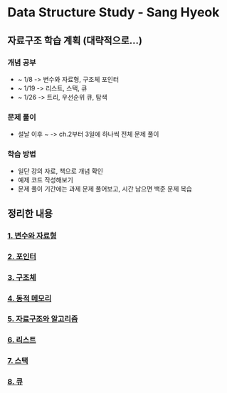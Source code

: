 # Data Structure Study - Sang Hyeok

## 자료구조 학습 계획 (대략적으로...)

### 개념 공부

- ~ 1/8  -> 변수와 자료형, 구조체 포인터
- ~ 1/19 -> 리스트, 스택, 큐
- ~ 1/26 -> 트리, 우선순위 큐, 탐색

### 문제 풀이

- 설날 이후 ~ -> ch.2부터 3일에 하나씩 전체 문제 풀이

### 학습 방법

- 일단 강의 자료, 책으로 개념 확인
- 예제 코드 작성해보기
- 문제 풀이 기간에는 과제 문제 풀어보고, 시간 남으면 백준 문제 복습

## 정리한 내용

### [1. 변수와 자료형](./[20250103]Data_Structure(Lecture2)/VariableDatatype.md)

### [2. 포인터](./[20250106]Data_Structure(Lecture3)/Pointer.md)

### [3. 구조체](./[20250110]Data_Structure(Lecture4)/Structure.md)

### [4. 동적 메모리](./[20250114]Data_Structure(Lecture5)/DynamicMemory.md)

### [5. 자료구조와 알고리즘](./[20250116]Data_Structure(Lecture6)/DataStructAlgm.md)

### [6. 리스트](./[20250116]Data_Structure(Lecture7)/List.md)

### [7. 스택](./[20250120]Data_Structure(Lecture8)/Stack.md)

### [8. 큐](./[20250123]Data_Structure(Lecture9)/Queue.md)
